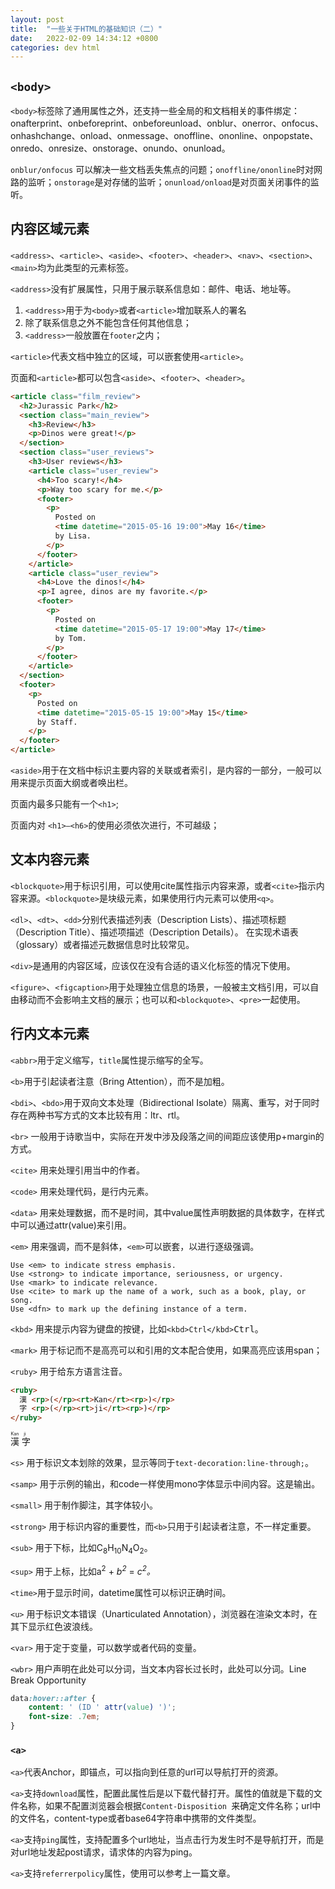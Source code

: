 ```yaml
---
layout: post
title:  "一些关于HTML的基础知识（二）"
date:   2022-02-09 14:34:12 +0800
categories: dev html
---
```


## `<body>`

`<body>`标签除了通用属性之外，还支持一些全局的和文档相关的事件绑定：onafterprint、onbeforeprint、onbeforeunload、onblur、onerror、onfocus、onhashchange、onload、onmessage、onoffline、ononline、onpopstate、onredo、onresize、onstorage、onundo、onunload。

`onblur/onfocus` 可以解决一些文档丢失焦点的问题；`onoffline/ononline`时对网路的监听；`onstorage`是对存储的监听；`onunload/onload`是对页面关闭事件的监听。

## 内容区域元素

`<address>`、`<article>`、`<aside>`、`<footer>`、`<header>`、`<nav>`、`<section>`、`<main>`均为此类型的元素标签。

`<address>`没有扩展属性，只用于展示联系信息如：邮件、电话、地址等。

1. `<address>`用于为`<body>`或者`<article>`增加联系人的署名
2. 除了联系信息之外不能包含任何其他信息；
3. `<address>`一般放置在`footer`之内；

`<article>`代表文档中独立的区域，可以嵌套使用`<article>`。

页面和`<article>`都可以包含`<aside>`、`<footer>`、`<header>`。

```html
<article class="film_review">
  <h2>Jurassic Park</h2>
  <section class="main_review">
    <h3>Review</h3>
    <p>Dinos were great!</p>
  </section>
  <section class="user_reviews">
    <h3>User reviews</h3>
    <article class="user_review">
      <h4>Too scary!</h4>
      <p>Way too scary for me.</p>
      <footer>
        <p>
          Posted on
          <time datetime="2015-05-16 19:00">May 16</time>
          by Lisa.
        </p>
      </footer>
    </article>
    <article class="user_review">
      <h4>Love the dinos!</h4>
      <p>I agree, dinos are my favorite.</p>
      <footer>
        <p>
          Posted on
          <time datetime="2015-05-17 19:00">May 17</time>
          by Tom.
        </p>
      </footer>
    </article>
  </section>
  <footer>
    <p>
      Posted on
      <time datetime="2015-05-15 19:00">May 15</time>
      by Staff.
    </p>
  </footer>
</article>
```

`<aside>`用于在文档中标识主要内容的关联或者索引，是内容的一部分，一般可以用来提示页面大纲或者唤出栏。

页面内最多只能有一个`<h1>`;

页面内对 `<h1>–<h6>`的使用必须依次进行，不可越级；

## 文本内容元素

`<blockquote>`用于标识引用，可以使用cite属性指示内容来源，或者`<cite>`指示内容来源。`<blockquote>`是块级元素，如果使用行内元素可以使用`<q>`。

`<dl>`、`<dt>`、`<dd>`分别代表描述列表（Description Lists）、描述项标题（Description Title）、描述项描述（Description Details）。 在实现术语表（glossary）或者描述元数据信息时比较常见。

`<div>`是通用的内容区域，应该仅在没有合适的语义化标签的情况下使用。

`<figure>`、`<figcaption>`用于处理独立信息的场景，一般被主文档引用，可以自由移动而不会影响主文档的展示；也可以和`<blockquote>`、`<pre>`一起使用。

## 行内文本元素

`<abbr>`用于定义缩写，`title`属性提示缩写的全写。

`<b>`用于引起读者注意（Bring Attention），而不是加粗。

`<bdi>`、`<bdo>`用于双向文本处理（Bidirectional Isolate）隔离、重写，对于同时存在两种书写方式的文本比较有用：ltr、rtl。

`<br>` 一般用于诗歌当中，实际在开发中涉及段落之间的间距应该使用p+margin的方式。

`<cite>` 用来处理引用当中的作者。

`<code>` 用来处理代码，是行内元素。

`<data>` 用来处理数据，而不是时间，其中value属性声明数据的具体数字，在样式中可以通过attr(value)来引用。

`<em>` 用来强调，而不是斜体，`<em>`可以嵌套，以进行逐级强调。

    Use <em> to indicate stress emphasis.
    Use <strong> to indicate importance, seriousness, or urgency.
    Use <mark> to indicate relevance.
    Use <cite> to mark up the name of a work, such as a book, play, or song.
    Use <dfn> to mark up the defining instance of a term.

`<kbd>` 用来提示内容为键盘的按键，比如`<kbd>Ctrl</kbd>`<kbd>Ctrl</kbd>。

`<mark>` 用于标记而不是高亮可以和引用的文本配合使用，如果高亮应该用span；

`<ruby>` 用于给东方语言注音。

```html
<ruby>
  漢 <rp>(</rp><rt>Kan</rt><rp>)</rp>
  字 <rp>(</rp><rt>ji</rt><rp>)</rp>
</ruby>
```

<ruby>
  漢 <rp>(</rp><rt>Kan</rt><rp>)</rp>
  字 <rp>(</rp><rt>ji</rt><rp>)</rp>
</ruby>

`<s>` 用于标识文本划除的效果，显示等同于`text-decoration:line-through;`。

`<samp>` 用于示例的输出，和code一样使用mono字体显示中间内容。这是输出。

`<small>` 用于制作脚注，其字体较小。

`<strong>` 用于标识内容的重要性，而`<b>`只用于引起读者注意，不一样定重要。

`<sub>` 用于下标，比如C<sub>8</sub>H<sub>10</sub>N<sub>4</sub>O<sub>2</sub>。

`<sup>` 用于上标，比如a<sup>2</sup> + <var>b<sup>2</sup></var> = <var>c<sup>2</sup>。

`<time>`用于显示时间，datetime属性可以标识正确时间。

`<u>` 用于标识文本错误（Unarticulated Annotation），浏览器在渲染文本时，在其下显示红色波浪线。

`<var>` 用于定于变量，可以数学或者代码的变量。

`<wbr>` 用户声明在此处可以分词，当文本内容长过长时，此处可以分词。Line Break Opportunity 

```css
data:hover::after {
    content: ' (ID ' attr(value) ')';
    font-size: .7em;
}
```

### `<a>`

`<a>`代表Anchor，即锚点，可以指向到任意的url可以导航打开的资源。

`<a>`支持`download`属性，配置此属性后是以下载代替打开。属性的值就是下载的文件名称，如果不配置浏览器会根据`Content-Disposition `来确定文件名称；url中的文件名，content-type或者base64字符串中携带的文件类型。

`<a>`支持`ping`属性，支持配置多个url地址，当点击行为发生时不是导航打开，而是对url地址发起post请求，请求体的内容为ping。

`<a>`支持`referrerpolicy`属性，使用可以参考上一篇文章。
